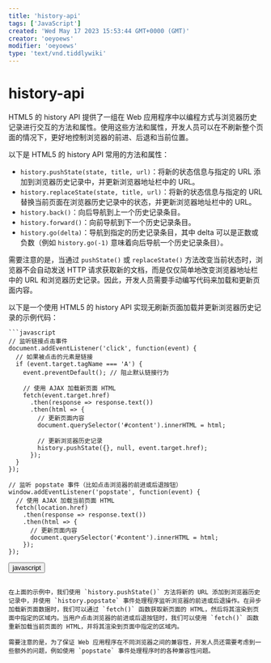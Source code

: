 ```yaml
---
title: 'history-api'
tags: ['JavaScript']
created: 'Wed May 17 2023 15:53:44 GMT+0000 (GMT)'
creator: 'oeyoews'
modifier: 'oeyoews'
type: 'text/vnd.tiddlywiki'
---
```


# history-api

HTML5 的 history API 提供了一组在 Web 应用程序中以编程方式与浏览器历史记录进行交互的方法和属性。使用这些方法和属性，开发人员可以在不刷新整个页面的情况下，更好地控制浏览器的前进、后退和当前位置。

以下是 HTML5 的 history API 常用的方法和属性：

- `history.pushState(state, title, url)`：将新的状态信息与指定的 URL 添加到浏览器历史记录中，并更新浏览器地址栏中的 URL。
- `history.replaceState(state, title, url)`：将新的状态信息与指定的 URL 替换当前页面在浏览器历史记录中的状态，并更新浏览器地址栏中的 URL。
- `history.back()`：向后导航到上一个历史记录条目。
- `history.forward()`：向前导航到下一个历史记录条目。
- `history.go(delta)`：导航到指定的历史记录条目，其中 delta 可以是正数或负数（例如 `history.go(-1)` 意味着向后导航一个历史记录条目）。

需要注意的是，当通过 `pushState()` 或 `replaceState()` 方法改变当前状态时，浏览器不会自动发送 HTTP 请求获取新的文档，而是仅仅简单地改变浏览器地址栏中的 URL 和浏览器历史记录。因此，开发人员需要手动编写代码来加载和更新页面内容。

以下是一个使用 HTML5 的 history API 实现无刷新页面加载并更新浏览器历史记录的示例代码：

```
```javascript
// 监听链接点击事件
document.addEventListener('click', function(event) {
  // 如果被点击的元素是链接
  if (event.target.tagName === 'A') {
    event.preventDefault(); // 阻止默认链接行为

    // 使用 AJAX 加载新页面 HTML
    fetch(event.target.href)
      .then(response => response.text())
      .then(html => {
        // 更新页面内容
        document.querySelector('#content').innerHTML = html;

        // 更新浏览器历史记录
        history.pushState({}, null, event.target.href);
      });
  }
});

// 监听 popstate 事件（比如点击浏览器的前进或后退按钮）
window.addEventListener('popstate', function(event) {
  // 使用 AJAX 加载当前页面 HTML
  fetch(location.href)
    .then(response => response.text())
    .then(html => {
      // 更新页面内容
      document.querySelector('#content').innerHTML = html;
    });
});
```

<button>javascript</button>
```

在上面的示例中，我们使用 `history.pushState()` 方法将新的 URL 添加到浏览器历史记录中，并使用 `history.popstate` 事件处理程序监听浏览器的前进或后退操作。在异步加载新页面数据时，我们可以通过 `fetch()` 函数获取新页面的 HTML，然后将其渲染到页面中指定的区域内。当用户点击浏览器的前进或后退按钮时，我们可以使用 `fetch()` 函数重新加载当前页面的 HTML，并将其渲染到页面中指定的区域内。

需要注意的是，为了保证 Web 应用程序在不同浏览器之间的兼容性，开发人员还需要考虑到一些额外的问题，例如使用 `popstate` 事件处理程序时的各种兼容性问题。
